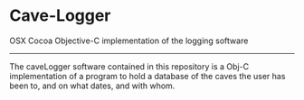 # Cave-Logger

OSX Cocoa Objective-C implementation of the logging software

***
The caveLogger software contained in this repository is a Obj-C implementation of a program to hold a database of the caves the user has been to, and on what dates, and with whom.
